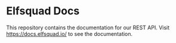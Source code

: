# Elfsquad Docs
This repository contains the documentation for our REST API. Visit https://docs.elfsquad.io/ to see the documentation.